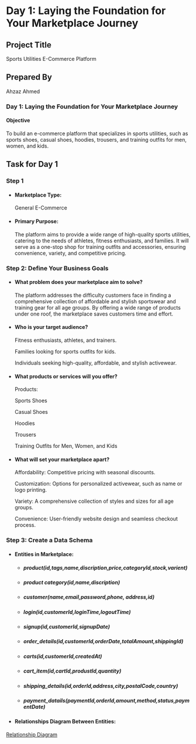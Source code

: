 
# Day 1: Laying the Foundation for Your Marketplace Journey 

## Project Title

Sports Utilities E-Commerce Platform 

## Prepared By

 Ahzaz Ahmed

### Day 1: Laying the Foundation for Your Marketplace Journey

#### Objective

To build an e-commerce platform that specializes in sports utilities, such as sports shoes, casual shoes, hoodies, trousers, and training outfits for men, women, and kids.

## Task for Day 1

### Step 1
- #### Marketplace Type: 
     General E-Commerce
- #### Primary Purpose:
   The platform aims to provide a wide range of high-quality sports utilities, catering to the needs of athletes, fitness enthusiasts, and families. It will serve as a one-stop shop for training outfits and accessories, ensuring convenience, variety, and competitive pricing.

### Step 2: Define Your Business Goals

- #### What problem does your marketplace aim to solve?
  The platform addresses the difficulty customers face in finding a comprehensive collection of affordable and stylish sportswear and training gear for all age groups. By offering a wide range of products under one roof, the marketplace saves customers time and effort.

- #### Who is your target audience?

  Fitness enthusiasts, athletes, and trainers.

  Families looking for sports outfits for kids.

  Individuals seeking high-quality, affordable, and stylish activewear.

- #### What products or services will you offer?

  Products:

  Sports Shoes
 
   Casual Shoes

  Hoodies

  Trousers

  Training Outfits for Men, Women, and Kids

- #### What will set your marketplace apart?

  Affordability: Competitive pricing with seasonal discounts.

  Customization: Options for personalized activewear, such as name or logo printing.

  Variety: A comprehensive collection of styles and sizes for all age groups.

  Convenience: User-friendly website design and seamless checkout process.

### Step 3: Create a Data Schema

- #### Entities in Marketplace:
  - ##### product(id,tags,name,discription,price,categoryId,stock,varient)
  - ##### product category(id,name,discription)
  - ##### customer(name,email,password,phone, address,id)
  - ##### login(id,customerId,loginTime,logoutTime)
  - ##### signup(id,customerId,signupDate)
  - ##### order_details(id,customerId,orderDate,totalAmount,shippingId)
  - ##### carts(id,customerId,createdAt)
  - ##### cart_item(id,cartId,produstId,quantity)
  - ##### shipping_details(id,orderId,address,city,postalCode,country)
  - ##### payment_datails(paymentId,orderId,amount,method,status,paymentDate)



- #### Relationships Diagram Between Entities:

[Relationship Diagram](https://app.eraser.io/workspace/1hbFgpQdVBOi5E720VVw)

